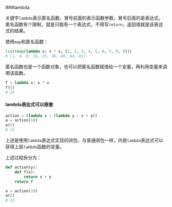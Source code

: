 ###lambda

关键字`lambda`表示匿名函数，冒号前面的表示函数参数，冒号后面的是表达式。匿名函数有个限制，就是只能有一个表达式，不用写`return`，返回值就是该表达式的结果。 

使用`map`和匿名函数：

```python
list(map(lambda x: x * x, [1, 2, 3, 4, 5, 6, 7, 8, 9]))
# [1, 4, 9, 16, 25, 36, 49, 64, 81]
```



匿名函数也是一个函数对象，也可以把匿名函数赋值给一个变量，再利用变量来调用该函数。

```python
f = lambda x: x * x
f(5)
# 25
```





#### lambda表达式可以嵌套

```python
action = (lambda x : (lambda y : x + y))
a = action(10)
a(5)
# 15
```

上述是使用`lambda`表达式实现的闭包，与普通闭包一样，内嵌`lambda`表达式可以获得上层`lambda`函数的变量。

上述过程拆分为：

```python
def action(y):
    def f(x):
        return x + y
    return f

a = action(10)
a(5)
# 15
```

